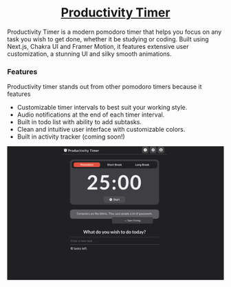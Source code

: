<h1 align="center">
<a href="https://www.productivitytimer.app/">Productivity Timer</a>
  <br>
</h1>
Productivity Timer is a modern pomodoro timer that helps you focus on any task you wish to get done, whether it be studying or coding. Built using Next.js, Chakra UI and Framer Motion, it features extensive user customization, a stunning UI and silky smooth animations.

### Features
Productivity timer stands out from other pomodoro timers because it features
  
- Customizable timer intervals to best suit your working style.  
- Audio notifications at the end of each timer interval.  
- Built in todo list with ability to add subtasks.  
- Clean and intuitive user interface with customizable colors.  
- Built in activity tracker (coming soon!)

![image](public/card.png)
